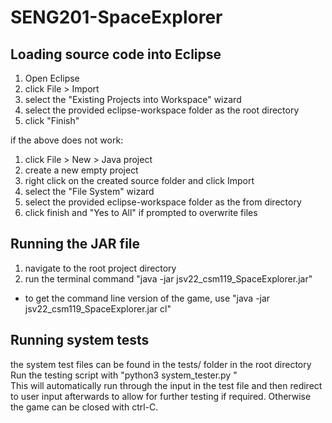 # SENG201-SpaceExplorer

## Loading source code into Eclipse
1. Open Eclipse
2. click File > Import
3. select the "Existing Projects into Workspace" wizard
4. select the provided eclipse-workspace folder as the root directory
5. click "Finish"

if the above does not work:
1. click File > New > Java project
2. create a new empty project
3. right click on the created source folder and click Import
4. select the "File System" wizard
5. select the provided eclipse-workspace folder as the from directory
6. click finish and "Yes to All" if prompted to overwrite files

## Running the JAR file
1. navigate to the root project directory
2. run the terminal command "java -jar jsv22_csm119_SpaceExplorer.jar"
 + to get the command line version of the game, use "java -jar jsv22_csm119_SpaceExplorer.jar cl"

## Running system tests
the system test files can be found in the tests/ folder in the root directory
Run the testing script with "python3 system_tester.py <test file>"  
This will automatically run through the input in the test file and then redirect to user input afterwards to allow for further testing if required. Otherwise the game can be closed with ctrl-C.
